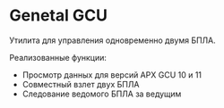 # Genetal GCU
Утилита для управления одновременно двумя БПЛА. 

Реализованные функции:
* Просмотр данных для версий APX GCU 10 и 11
* Совместный взлет двух БПЛА
* Следование ведомого БПЛА за ведущим



